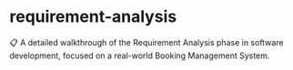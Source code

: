 # requirement-analysis
📋 A detailed walkthrough of the Requirement Analysis phase in software development, focused on a real-world Booking Management System.
